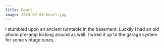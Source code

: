 ```yaml
---
title: Heart
image: 2024-07-04-heart.jpg
---
```


I stumbled upon an ancient turntable in the basement. Luckily I had an old phono
pre-amp kicking around as well. I wired it up to the garage system for some
vintage tunes.

<!--more-->
